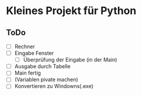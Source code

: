 # Kleines Projekt für Python
## ToDo

- [ ] Rechner
- [ ] Eingabe Fenster
  - [ ] Überprüfung der Eingabe (in der Main)
- [ ] Ausgabe durch Tabelle
- [ ] Main fertig
- [ ] (Variablen pivate machen)
- [ ] Konvertieren zu Windowns(.exe)
